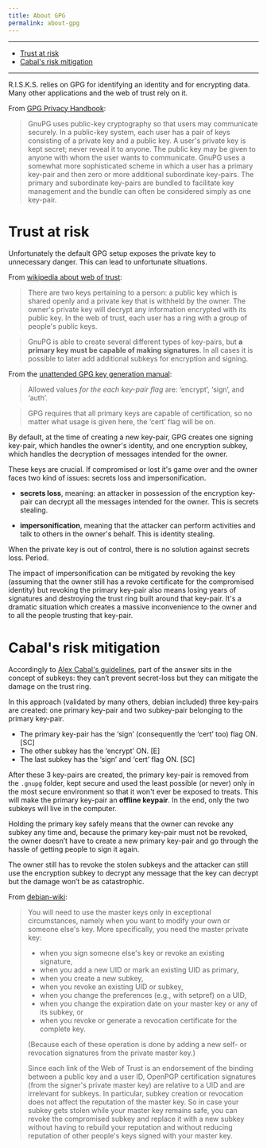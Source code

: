 ```yaml
---
title: About GPG
permalink: about-gpg
---
```


---

- [Trust at risk](#trust-at-risk)
- [Cabal's risk mitigation](#cabals-risk-mitigation)

---

R.I.S.K.S. relies on GPG for identifying an identity and for encrypting data. Many other applications and the web of trust rely on it.

From [GPG Privacy Handbook](https://www.gnupg.org/gph/en/manual.html):

> GnuPG uses public-key cryptography so that users may communicate securely. In a public-key system, each user has a pair of keys consisting of a private key and a public key. A user's private key is kept secret; never reveal it to anyone. The public key may be given to anyone with whom the user wants to communicate. GnuPG uses a somewhat more sophisticated scheme in which a user has a primary key-pair and then zero or more additional subordinate key-pairs. The primary and subordinate key-pairs are bundled to facilitate key management and the bundle can often be considered simply as one key-pair.


# Trust at risk

Unfortunately the default GPG setup exposes the private key to unnecessary danger. This can lead to unfortunate situations.

From [wikipedia about web of trust](https://en.wikipedia.org/wiki/Web_of_trust):

> There are two keys pertaining to a person: a public key which is shared openly and a private key that is withheld by the owner. The owner's private key will decrypt any information encrypted with its public key. In the web of trust, each user has a ring with a group of people's public keys.

> GnuPG is able to create several different types of key-pairs, but **a primary key must be capable of making signatures**. In all cases it is possible to later add additional subkeys for encryption and signing.

From the [unattended GPG key generation manual](https://gnupg.org/documentation/manuals/gnupg-2.0/Unattended-GPG-key-generation.html):

> Allowed values _for the each key-pair flag_ are: ‘encrypt’, ‘sign’, and ‘auth’.

> GPG requires that all primary keys are capable of certification, so no matter what usage is given here, the ‘cert’ flag will be on.

By default, at the time of creating a new key-pair, GPG creates one signing key-pair, which handles the owner's identity, and one encryption subkey, which handles the decryption of messages intended for the owner.

These keys are crucial. If compromised or lost it's game over and the owner faces two kind of issues: secrets loss and impersonification.

* **secrets loss**, meaning: an attacker in possession of the encryption key-pair can decrypt all the messages intended for the owner. This is secrets stealing.

* **impersonification**, meaning that the attacker can perform activities and talk to others in the owner's behalf. This is identity stealing.

When the private key is out of control, there is no solution against secrets loss. Period.

The impact of impersonification can be mitigated by revoking the key (assuming that the owner still has a revoke certificate for the compromised identity) but revoking the primary key-pair also means losing years of signatures and destroying the trust ring built around that key-pair. It's a dramatic situation which creates a massive inconvenience to the owner and to all the people trusting that key-pair.

# Cabal's risk mitigation

Accordingly to [Alex Cabal's guidelines](https://alexcabal.com/creating-the-perfect-gpg-keypair/), part of the answer sits in the concept of subkeys: they can’t prevent secret-loss but they can mitigate the damage on the trust ring.

In this approach (validated by many others, debian included) three key-pairs are created: one primary key-pair and two subkey-pair belonging to the primary key-pair.

* The primary key-pair has the ‘sign’ (consequently the ‘cert’ too) flag ON. [SC]
* The other subkey has the ‘encrypt’ ON. [E]
* The last subkey has the ‘sign’ and ‘cert’ flag ON. [SC]

After these 3 key-pairs are created, the primary key-pair is removed from the `.gnupg` folder, kept secure and used the least possible (or never) only in the most secure environment so that it won't ever be exposed to treats. This will make the primary key-pair an **offline keypair**. In the end, only the two subkeys will live in the computer.

Holding the primary key safely means that the owner can revoke any subkey any time and, because the primary key-pair must not be revoked, the owner doesn’t have to create a new primary key-pair and go through the hassle of getting people to sign it again.

The owner still has to revoke the stolen subkeys and the attacker can still use the encryption subkey to decrypt any message that the key can decrypt but the damage won’t be as catastrophic.

From [debian-wiki](https://wiki.debian.org/Subkeys?action=show&redirect=subkeys):

> You will need to use the master keys only in exceptional circumstances, namely when you want to modify your own or someone else's key. More specifically, you need the master private key:
>
> * when you sign someone else's key or revoke an existing signature,
> * when you add a new UID or mark an existing UID as primary,
> * when you create a new subkey,
> * when you revoke an existing UID or subkey,
> * when you change the preferences (e.g., with setpref) on a UID,
> * when you change the expiration date on your master key or any of its subkey, or
> * when you revoke or generate a revocation certificate for the complete key.
>
> (Because each of these operation is done by adding a new self- or revocation signatures from the private master key.)
>
> Since each link of the Web of Trust is an endorsement of the binding between a public key and a user ID, OpenPGP certification signatures (from the signer's private master key) are relative to a UID and are irrelevant for subkeys. In particular, subkey creation or revocation does not affect the reputation of the master key. So in case your subkey gets stolen while your master key remains safe, you can revoke the compromised subkey and replace it with a new subkey without having to rebuild your reputation and without reducing reputation of other people's keys signed with your master key.
